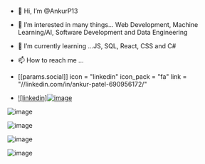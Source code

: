 


- 👋 Hi, I’m @AnkurP13
- 👀 I’m interested in many things... Web Development, Machine Learning/AI, Software Development and Data Engineering 
- 🌱 I’m currently learning ...JS, SQL, React, CSS and C# 



- 📫 How to reach me ...

- [[params.social]]
    icon = "linkedin"
    icon_pack = "fa"
    link = "//linkedin.com/in/ankur-patel-690956172/"
    
-   [![linkedin]![image](https://user-images.githubusercontent.com/33151447/115705673-bc87b700-a364-11eb-918a-c87f56692490.png)][2]

[2]: https://www.linkedin.com/in/ankur-patel-690956172

![image](https://user-images.githubusercontent.com/33151447/115705212-2f446280-a364-11eb-97cc-eba756b7a4d9.png)

![image](https://user-images.githubusercontent.com/33151447/115706197-4899de80-a365-11eb-90f8-e6dff404f424.png)



![image](https://user-images.githubusercontent.com/33151447/115706052-24d69880-a365-11eb-8779-ce029691d9d8.png)


![image](https://user-images.githubusercontent.com/33151447/115706463-957db500-a365-11eb-8820-4427f4c75398.png)




<!---
AnkurP13/AnkurP13 is a ✨ special ✨ repository because its `README.md` (this file) appears on your GitHub profile.
You can click the Preview link to take a look at your changes.
--->
